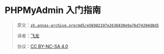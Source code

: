 # PHPMyAdmin 入门指南

> 原文：[`zh.annas-archive.org/md5/e56982197e2636830e9a76d74204d8d5`](https://zh.annas-archive.org/md5/e56982197e2636830e9a76d74204d8d5)
> 
> 译者：[飞龙](https://github.com/wizardforcel)
> 
> 协议：[CC BY-NC-SA 4.0](http://creativecommons.org/licenses/by-nc-sa/4.0/)